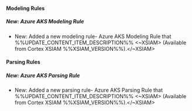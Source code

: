 
#### Modeling Rules

##### New: Azure AKS Modeling Rule

- New: Added a new modeling rule- Azure AKS Modeling Rule that %%UPDATE_CONTENT_ITEM_DESCRIPTION%%
<~XSIAM> (Available from Cortex XSIAM %%XSIAM_VERSION%%).</~XSIAM>

#### Parsing Rules

##### New: Azure AKS Parsing Rule

- New: Added a new parsing rule- Azure AKS Parsing Rule that %%UPDATE_CONTENT_ITEM_DESCRIPTION%%
<~XSIAM> (Available from Cortex XSIAM %%XSIAM_VERSION%%).</~XSIAM>
